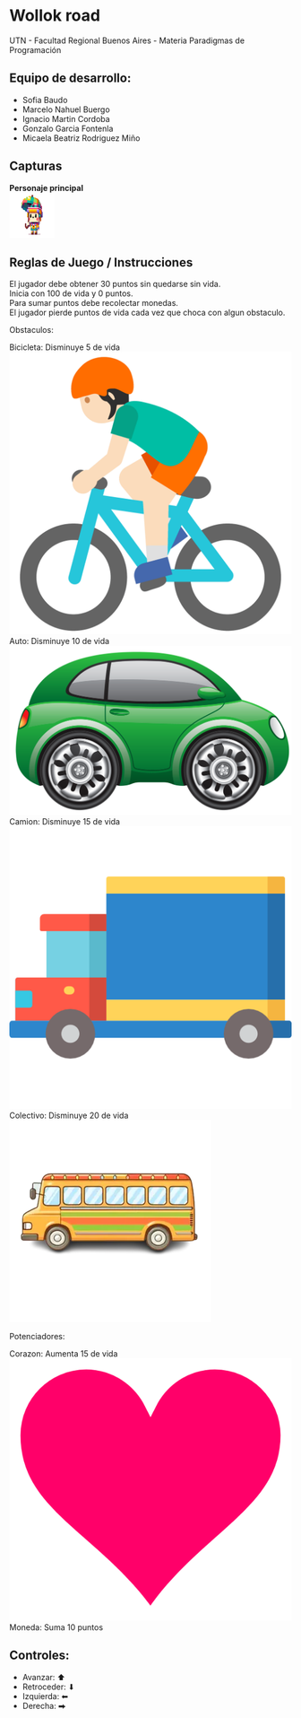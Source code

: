 #  Wollok road

UTN - Facultad Regional Buenos Aires - Materia Paradigmas de Programación

## Equipo de desarrollo: 

- Sofia Baudo
- Marcelo Nahuel Buergo
- Ignacio Martin Cordoba
- Gonzalo Garcia Fontenla
- Micaela Beatriz Rodriguez Miño
 
## Capturas 
**Personaje principal**  
![personajePrincipal](assets/personaje.png)  

## Reglas de Juego / Instrucciones

El jugador debe obtener 30 puntos sin quedarse sin vida.  
Inicia con 100 de vida y 0 puntos.  
Para sumar puntos debe recolectar monedas.  
El jugador pierde puntos de vida cada vez que choca con algun obstaculo.  

Obstaculos:

Bicicleta: Disminuye 5 de vida  
![bicicleta](assets/bicicleta.png)  
Auto: Disminuye 10 de vida  
![auto](assets/auto.png)  
Camion: Disminuye 15 de vida  
![camion](assets/camion.png)  
Colectivo: Disminuye 20 de vida    
![camion](assets/bus.png)  

Potenciadores:

Corazon: Aumenta 15 de vida   
![corazon](assets/corazon.png)    
Moneda: Suma 10 puntos  

## Controles:

- Avanzar: ⬆
- Retroceder: ⬇
- Izquierda: ⬅
- Derecha:  ⮕  

